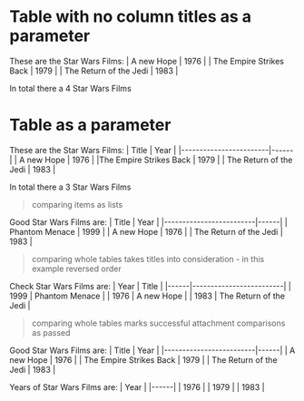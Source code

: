 # Table with no column titles as a parameter

These are the Star Wars Films:
| A new Hope              | 1976 |
| The Empire Strikes Back | 1979 |
| The Return of the Jedi  | 1983 |

In total there a 4 Star Wars Films

# Table as a parameter

These are the Star Wars Films:
| Title                  | Year |
|------------------------|------|
| A new Hope             | 1976 |
|The Empire Strikes Back | 1979 |
| The Return of the Jedi | 1983 |

In total there a 3 Star Wars Films

> comparing items as lists

Good Star Wars Films are:
| Title                   | Year |
|-------------------------|------|
| Phantom Menace          | 1999 |
| A new Hope              | 1976 |
| The Return of the Jedi  | 1983 |

> comparing whole tables takes titles into consideration - in this example reversed order

Check Star Wars Films are:
| Year | Title                   |
|------|-------------------------|
| 1999 | Phantom Menace          |
| 1976 | A new Hope              |
| 1983 | The Return of the Jedi  |

> comparing whole tables marks successful attachment comparisons as passed

Good Star Wars Films are:
| Title                   | Year |
|-------------------------|------|
| A new Hope              | 1976 |
| The Empire Strikes Back | 1979 |
| The Return of the Jedi  | 1983 |

Years of Star Wars Films are:
| Year |
|------|
| 1976 |
| 1979 |
| 1983 |

<!--OUTPUT
> **In da spec:** executed: 6, passed: 3, failed: 3

# Table with no column titles as a parameter

These are the Star Wars Films:
| A new Hope              | 1976 |
| The Empire Strikes Back | 1979 |
| The Return of the Jedi  | 1983 |

In total there a **~~4~~ [3]** Star Wars Films

# Table as a parameter

These are the Star Wars Films:
| Title                   | Year |
|-------------------------|------|
| A new Hope              | 1976 |
| The Empire Strikes Back | 1979 |
| The Return of the Jedi  | 1983 |

In total there a **3** Star Wars Films

> comparing items as lists

**~~Good Star Wars Films are:~~**
| ? | Title                       | Year         |
|---|-----------------------------|--------------|
| ✓ | A new Hope                  | 1976         |
| ✓ | The Return of the Jedi      | 1983         |
| – | **~~Phantom Menace~~**      | **~~1999~~** |
| + | **The Empire Strikes Back** | **1979**     |

> comparing whole tables takes titles into consideration - in this example reversed order

**~~Check Star Wars Films are:~~**
| ? | Year         | Title                       |
|---|--------------|-----------------------------|
| ✓ | 1976         | A new Hope                  |
| ✓ | 1983         | The Return of the Jedi      |
| – | **~~1999~~** | **~~Phantom Menace~~**      |
| + | **1979**     | **The Empire Strikes Back** |

> comparing whole tables marks successful attachment comparisons as passed

**Good Star Wars Films are:**
| ? | Title                   | Year |
|---|-------------------------|------|
| ✓ | A new Hope              | 1976 |
| ✓ | The Empire Strikes Back | 1979 |
| ✓ | The Return of the Jedi  | 1983 |

**Years of Star Wars Films are:**
| ? | Year |
|---|------|
| ✓ | 1976 |
| ✓ | 1979 |
| ✓ | 1983 |

-->
